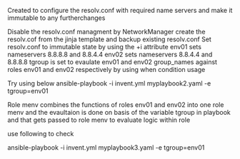 Created to configure the resolv.conf with required name servers and make it immutable to any furtherchanges

Disable the resolv.conf managment by NetworkManager
create the resolv.cof from the jinja template and backup existing resolv.conf
Set resolv.conf to immutable state by using the +i attribute
env01 sets nameservers 8.8.8.8 and 8.8.4.4
env02 sets nameservers 8.8.4.4 and 8.8.8.8
tgroup is set to evaulate env01 and env02 group_names against roles env01 and env02 respectively by using when condition
usage

Try using below 
ansible-playbook -i invent.yml myplaybook2.yaml -e tgroup=env01


Role menv combines the functions of roles env01 and env02 into one role menv and the evaultaion is done on basis of the variable tgroup in playbook and that gets passed to role menv to evaluate logic within role 

use following to check

ansible-playbook -i invent.yml myplaybook3.yaml -e tgroup=env01


